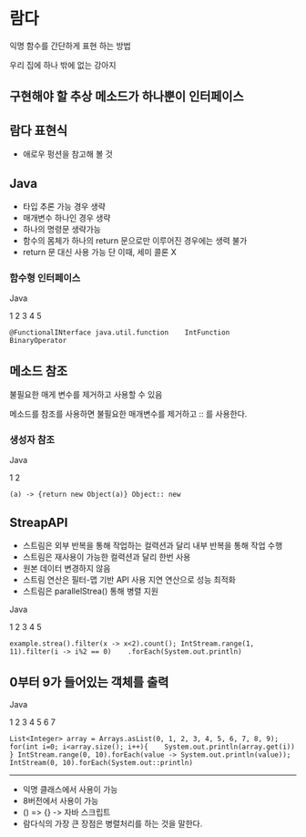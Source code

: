# 람다

익명 함수를 간단하게 표현 하는 방법

우리 집에 하나 밖에 없는 강아지

## 구현해야 할 추상 메소드가 하나뿐이 인터페이스

## 람다 표현식

- 애로우 펑션을 참고해 볼 것

## Java

- 타입 추론 가능 경우 생략
- 매개변수 하나인 경우 생략
- 하나의 명령문 생략가능
- 함수의 몸체가 하나의 return 문으로만 이루어진 경우에는 생력 불가
- return 문 대신 사용 가능 단 이때, 세미 콜론 X

### 함수형 인터페이스

Java

1 2 3 4 5

```
@FunctionalINterface java.util.function    IntFunction    BinaryOperator
```

## 메소드 참조

불필요한 매게 변수를 제거하고 사용할 수 있음

메소드를 참조를 사용하면 불필요한 매개변수를 제거하고  :: 를 사용한다.

### 생성자 참조

Java

1 2

```
(a) -> {return new Object(a)} Object:: new
```

## StreapAPI

- 스트림은 외부 반복을 통해 작업하는 컬력션과 달리 내부 반복을 통해 작업 수행
- 스트림은 재사용이 가능한 컬력션과 달리 한번 사용
- 원본 데이터 변경하지 않음
- 스트림 연산은 필터-맵 기반 API 사용 지연 연산으로 성능 최적화
- 스트림은 parallelStrea() 통해 병렬 지원

Java

1 2 3 4 5

```
example.strea().filter(x -> x<2).count(); IntStream.range(1, 11).filter(i -> i%2 == 0)    .forEach(System.out.println) 
```

## 0부터 9가 들어있는 객체를 출력

Java

1 2 3 4 5 6 7

```
List<Integer> array = Arrays.asList(0, 1, 2, 3, 4, 5, 6, 7, 8, 9); for(int i=0; i<array.size(); i++){    System.out.println(array.get(i)) } IntStream.range(0, 10).forEach(value -> System.out.println(value)); IntStream(0, 10).forEach(System.out::println) 
```

------

- 익명 클래스에서 사용이 가능
- 8버전에서 사용이 가능
- () => {} -> 자바 스크립트
- 람다식의 가장 큰 장점은 병렬처리를 하는 것을 말한다.